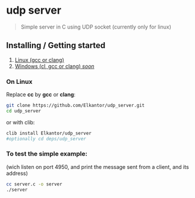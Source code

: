 # udp server
> Simple server in C using UDP socket (currently only for linux)

## Installing / Getting started

1. [Linux (gcc or clang)](#on-linux)
2. [Windows (cl, gcc or clang) *soon*](#on-windows)

### On Linux
Replace **cc** by **gcc** or **clang**:

```bash
git clone https://github.com/Elkantor/udp_server.git
cd udp_server
```

or with clib:
```bash
clib install Elkantor/udp_server
#optionally cd deps/udp_server
```

### To test the simple example:
(wich listen on port 4950, and print the message sent from a client, and its address)
```bash
cc server.c -o server
./server
```